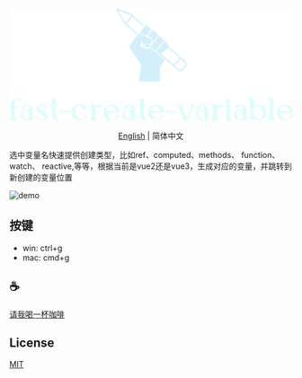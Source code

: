 <p align="center">
<img height="200" src="./assets/kv.png" alt="fast-create-variable">
</p>
<p align="center"> <a href="./README.md">English</a> | 简体中文</p>

选中变量名快速提供创建类型，比如ref、computed、methods、 function、 watch、 reactive,等等，根据当前是vue2还是vue3，生成对应的变量，并跳转到新创建的变量位置

![demo](/assets/demo.gif)

## 按键
- win: ctrl+g
- mac: cmd+g

## :coffee:

[请我喝一杯咖啡](https://github.com/Simon-He95/sponsor)

## License

[MIT](./license)
